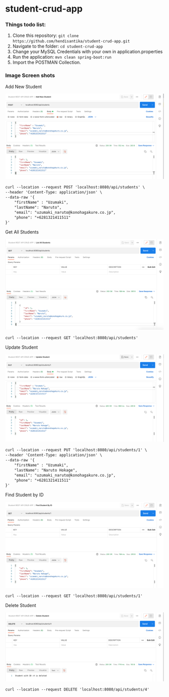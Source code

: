 # student-crud-app

### Things todo list:

1. Clone this repository: `git clone https://github.com/hendisantika/student-crud-app.git`
2. Navigate to the folder: `cd student-crud-app`
3. Change your MySQL Credentials with your own in application.properties
4. Run the application: `mvn clean spring-boot:run`
5. Import the POSTMAN Collection.

### Image Screen shots

Add New Student

![Add New Student](img/add.png "Add New Student")

```shell
curl --location --request POST 'localhost:8080/api/students' \
--header 'Content-Type: application/json' \
--data-raw '{
    "firstName" : "Uzumaki",
    "lastName": "Naruto",
    "email": "uzumaki_naruto@konohagakure.co.jp",
    "phone": "+6281321411511"
}'
```

Get All Students

![Get All Students](img/list.png "Get All Students")

```shell
curl --location --request GET 'localhost:8080/api/students'
```

Update Student

![Update Student](img/update.png "Update Student")

```shell
curl --location --request PUT 'localhost:8080/api/students/1' \
--header 'Content-Type: application/json' \
--data-raw '{
    "firstName" : "Uzumaki",
    "lastName": "Naruto Hokage",
    "email": "uzumaki_naruto@konohagakure.co.jp",
    "phone": "+6281321411511"
}'
```

Find Student by ID

![Find Student by ID](img/find.png "Find Student by ID")

```shell
curl --location --request GET 'localhost:8080/api/students/1'
```

Delete Student

![Delete Student](img/delete.png "Delete Student")

```shell
curl --location --request DELETE 'localhost:8080/api/students/4'
```
